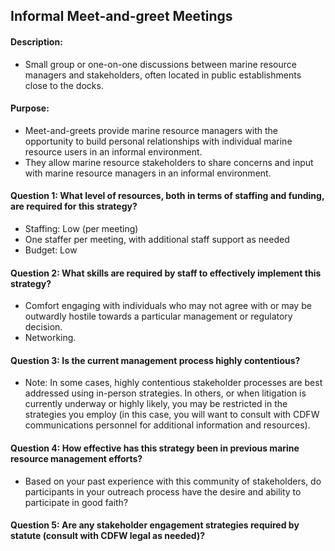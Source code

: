## Informal Meet-and-greet Meetings
#### Description: 
- Small group or one-on-one discussions between marine resource managers and stakeholders, often located in public establishments close to the docks.

#### Purpose:
-   Meet-and-greets provide marine resource managers with the opportunity to build personal relationships with individual marine resource users in an informal environment.
-   They allow marine resource stakeholders to share concerns and input with marine resource managers in an informal environment.

#### Question 1: What level of resources, both in terms of staffing and funding, are required for this strategy?
-	Staffing: Low (per meeting)
  -	 One staffer per meeting, with additional staff support as needed
-	Budget: Low

#### Question 2: What skills are required by staff to effectively implement this strategy?
-	Comfort engaging with individuals who may not agree with or may be outwardly hostile towards a particular management or regulatory decision.
-   Networking.


#### Question 3: Is the current management process highly contentious? 
-  Note: In some cases, highly contentious stakeholder processes are best addressed using in-person strategies. In others, or when litigation is currently underway or highly likely, you may be restricted in the strategies you employ (in this case, you will want to consult with CDFW communications personnel for additional information and resources). 

#### Question 4: How effective has this strategy been in previous marine resource management efforts? 
-  Based on your past experience with this community of stakeholders, do participants in your outreach process have the desire and ability to participate in good faith? 

#### Question 5: Are any stakeholder engagement strategies required by statute (consult with CDFW legal as needed)?